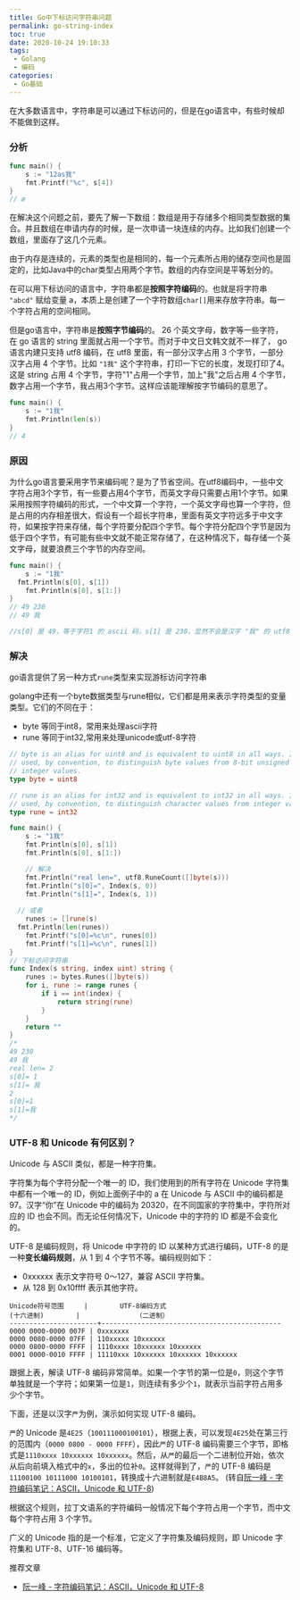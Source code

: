 ```yaml
---
title: Go中下标访问字符串问题
permalink: go-string-index
toc: true
date: 2020-10-24 19:10:33
tags:
 - Golang
 - 编码
categories:
 - Go基础
---
```


在大多数语言中，字符串是可以通过下标访问的，但是在go语言中，有些时候却不能做到这样。

<!--more-->

### 分析

```go
func main() {
	s := "12as我"
	fmt.Printf("%c", s[4])
}
// æ
```

在解决这个问题之前，要先了解一下数组：数组是用于存储多个相同类型数据的集合。并且数组在申请内存的时候，是一次申请一块连续的内存。比如我们创建一个数组，里面存了这几个元素。

由于内存是连续的，元素的类型也是相同的，每一个元素所占用的储存空间也是固定的，比如Java中的char类型占用两个字节。数组的内存空间是平等划分的。



在可以用下标访问的语言中，字符串都是**按照字符编码**的。也就是将字符串` "abcd"` 赋给变量 a，本质上是创建了一个字符数组`char[]`用来存放字符串。每一个字符占用的空间相同。

但是go语言中，字符串是**按照字节编码**的。 26 个英文字母，数字等一些字符，在 go 语言的 string 里面就占用一个字节。而对于中文日文韩文就不一样了， go 语言内建只支持 utf8 编码，在 utf8 里面，有一部分汉字占用 3 个字节，一部分汉字占用 4 个字节。比如 `"1我"` 这个字符串，打印一下它的长度，发现打印了4。这是 string 占用 4 个字节，字符"1"占用一个字节，加上"我"之后占用 4 个字节，数字占用一个字节，我占用3个字节。这样应该能理解按字节编码的意思了。



```go
func main() {
	s := "1我"
	fmt.Println(len(s))
}
// 4
```



### 原因

为什么go语言要采用字节来编码呢？是为了节省空间。在utf8编码中，一些中文字符占用3个字节，有一些要占用4个字节，而英文字母只需要占用1个字节。如果采用按照字符编码的形式，一个中文算一个字符，一个英文字母也算一个字符，但是占用的内存相差很大，假设有一个超长字符串，里面有英文字符远多于中文字符，如果按字符来存储，每个字符要分配四个字节。每个字符分配四个字节是因为低于四个字节，有可能有些中文就不能正常存储了，在这种情况下，每存储一个英文字母，就要浪费三个字节的内存空间。

```go
func main() {
	s := "1我"
  fmt.Println(s[0], s[1])
	fmt.Println(s[0], s[1:])
}
// 49 230
// 49 我

//s[0] 是 49，等于字符1 的 ascii 码，s[1] 是 230，显然不会是汉字 "我" 的 utf8，事实它是 utf8 编码的第一字节的值。
```



### 解决

go语言提供了另一种方式`rune`类型来实现游标访问字符串

golang中还有一个byte数据类型与rune相似，它们都是用来表示字符类型的变量类型。它们的不同在于：

- byte 等同于int8，常用来处理ascii字符
- rune 等同于int32,常用来处理unicode或utf-8字符

```go
// byte is an alias for uint8 and is equivalent to uint8 in all ways. It is
// used, by convention, to distinguish byte values from 8-bit unsigned
// integer values.
type byte = uint8

// rune is an alias for int32 and is equivalent to int32 in all ways. It is
// used, by convention, to distinguish character values from integer values.
type rune = int32
```



```go
func main() {
	s := "1我"
	fmt.Println(s[0], s[1])
	fmt.Println(s[0], s[1:])

	// 解决
	fmt.Println("real len=", utf8.RuneCount([]byte(s)))
	fmt.Println("s[0]=", Index(s, 0))
	fmt.Println("s[1]=", Index(s, 1))
 
  // 或者
	runes := []rune(s)
  fmt.Println(len(runes))
	fmt.Printf("s[0]=%c\n", runes[0])
	fmt.Printf("s[1]=%c\n", runes[1])
}
// 下标访问字符串
func Index(s string, index uint) string {
	runes := bytes.Runes([]byte(s))
	for i, rune := range runes {
		if i == int(index) {
			return string(rune)
		}
	}
	return ""
}
/*
49 230
49 我
real len= 2
s[0]= 1
s[1]= 我
2
s[0]=1
s[1]=我
*/
```



### UTF-8 和 Unicode 有何区别？

Unicode 与 ASCII 类似，都是一种字符集。

字符集为每个字符分配一个唯一的 ID，我们使用到的所有字符在 Unicode 字符集中都有一个唯一的 ID，例如上面例子中的 a 在 Unicode 与 ASCII 中的编码都是 97。汉字“你”在 Unicode 中的编码为 20320，在不同国家的字符集中，字符所对应的 ID 也会不同。而无论任何情况下，Unicode 中的字符的 ID 都是不会变化的。

UTF-8 是编码规则，将 Unicode 中字符的 ID 以某种方式进行编码，UTF-8 的是一种**变长编码规则**，从 1 到 4 个字节不等。编码规则如下：

- 0xxxxxx 表示文字符号 0～127，兼容 ASCII 字符集。
- 从 128 到 0x10ffff 表示其他字符。

```
Unicode符号范围     |        UTF-8编码方式
(十六进制)        |              （二进制）
----------------------+---------------------------------------------
0000 0000-0000 007F | 0xxxxxxx
0000 0080-0000 07FF | 110xxxxx 10xxxxxx
0000 0800-0000 FFFF | 1110xxxx 10xxxxxx 10xxxxxx
0001 0000-0010 FFFF | 11110xxx 10xxxxxx 10xxxxxx 10xxxxxx
```

跟据上表，解读 UTF-8 编码非常简单。如果一个字节的第一位是`0`，则这个字节单独就是一个字符；如果第一位是`1`，则连续有多少个`1`，就表示当前字符占用多少个字节。

下面，还是以汉字`严`为例，演示如何实现 UTF-8 编码。

`严`的 Unicode 是`4E25`（`100111000100101`），根据上表，可以发现`4E25`处在第三行的范围内（`0000 0800 - 0000 FFFF`），因此`严`的 UTF-8 编码需要三个字节，即格式是`1110xxxx 10xxxxxx 10xxxxxx`。然后，从`严`的最后一个二进制位开始，依次从后向前填入格式中的`x`，多出的位补`0`。这样就得到了，`严`的 UTF-8 编码是`11100100 10111000 10100101`，转换成十六进制就是`E4B8A5`。 (转自[阮一峰 - 字符编码笔记：ASCII，Unicode 和 UTF-8](http://www.ruanyifeng.com/blog/2007/10/ascii_unicode_and_utf-8.html))



根据这个规则，拉丁文语系的字符编码一般情况下每个字符占用一个字节，而中文每个字符占用 3 个字节。

广义的 Unicode 指的是一个标准，它定义了字符集及编码规则，即 Unicode 字符集和 UTF-8、UTF-16 编码等。



推荐文章

* [阮一峰 - 字符编码笔记：ASCII，Unicode 和 UTF-8](http://www.ruanyifeng.com/blog/2007/10/ascii_unicode_and_utf-8.html)

